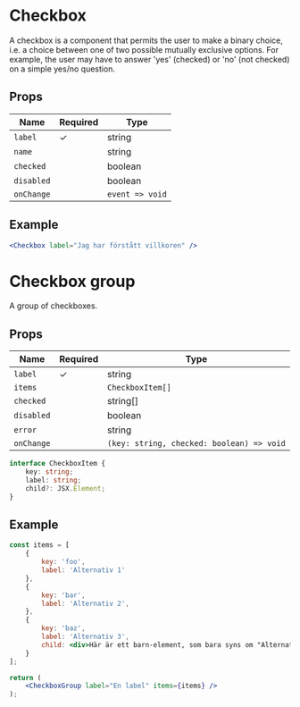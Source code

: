 # Checkbox

A checkbox is a component that permits the user to make a binary choice, i.e. a choice between one of two possible mutually exclusive options. For example, the user may have to answer 'yes' (checked) or 'no' (not checked) on a simple yes/no question.

## Props

| Name          | Required  | Type            |
|---------------|-----------|-----------------|
| `label`       |     ✓     | string          |
| `name`        |           | string          |
| `checked`     |           | boolean         |
| `disabled`    |           | boolean         |
| `onChange`    |           | `event => void` |

## Example

```jsx
<Checkbox label="Jag har förstått villkoren" />
```

# Checkbox group

A group of checkboxes.

## Props

| Name          | Required  | Type                                      |
|---------------|-----------|-------------------------------------------|
| `label`       |     ✓     | string                                    |
| `items`       |           | `CheckboxItem[]`                          |
| `checked`     |           | string[]                                  |
| `disabled`    |           | boolean                                   |
| `error`       |           | string | boolean                          |
| `onChange`    |           | `(key: string, checked: boolean) => void` |

```typescript
interface CheckboxItem {
    key: string;
    label: string;
    child?: JSX.Element;
}
```

## Example

```jsx
const items = [
    {
        key: 'foo',
        label: 'Alternativ 1'
    },
    {
        key: 'bar',
        label: 'Alternativ 2',
    },
    {
        key: 'baz',
        label: 'Alternativ 3',
        child: <div>Här är ett barn-element, som bara syns om "Alternativ 3" är markerat</div>
    }
];

return (
    <CheckboxGroup label="En label" items={items} />
);
```
